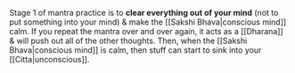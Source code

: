 Stage 1 of mantra practice is to **clear everything out of your mind** (not to put something into your mind) & make the [[Sakshi Bhava|conscious mind]] calm.
	If you repeat the mantra over and over again, it acts as a [[Dharana]] & will push out all of the other thoughts.
Then, when the [[Sakshi Bhava|conscious mind]] is calm, then stuff can start to sink into your [[Citta|unconscious]].